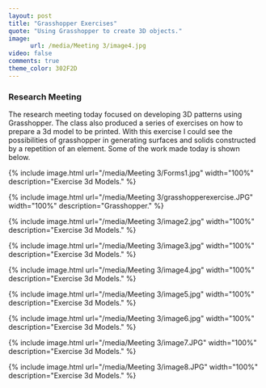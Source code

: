 ```yaml
---
layout: post
title: "Grasshopper Exercises"
quote: "Using Grasshopper to create 3D objects."
image:
      url: /media/Meeting 3/image4.jpg
video: false
comments: true
theme_color: 302F2D
---
```

### Research Meeting

The research meeting today focused on developing 3D patterns using Grasshopper. The class also produced a series of exercises on how to prepare a 3d model to be printed. With this exercise I could see the possibilities of grasshopper in generating surfaces and solids constructed by a repetition of an element. Some of the work made today is shown below.

{% include image.html url="/media/Meeting 3/Forms1.jpg" width="100%" description="Exercise 3d Models." %}

{% include image.html url="/media/Meeting 3/grasshopperexercise.JPG" width="100%" description="Grasshopper." %}

{% include image.html url="/media/Meeting 3/image2.jpg" width="100%" description="Exercise 3d Models." %}

{% include image.html url="/media/Meeting 3/image3.jpg" width="100%" description="Exercise 3d Models." %}

{% include image.html url="/media/Meeting 3/image4.jpg" width="100%" description="Exercise 3d Models." %}

{% include image.html url="/media/Meeting 3/image5.jpg" width="100%" description="Exercise 3d Models." %}

{% include image.html url="/media/Meeting 3/image6.jpg" width="100%" description="Exercise 3d Models." %}

{% include image.html url="/media/Meeting 3/image7.JPG" width="100%" description="Exercise 3d Models." %}

{% include image.html url="/media/Meeting 3/image8.JPG" width="100%" description="Exercise 3d Models." %}
